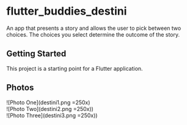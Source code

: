 # flutter_buddies_destini

An app that presents a story and allows the user to pick between two choices. The choices you select determine the outcome of the story.

## Getting Started

This project is a starting point for a Flutter application.

## Photos

![Photo One](destini1.png =250x)
<br />
![Photo Two](destini2.png =250x))
<br />
![Photo Three](destini3.png =250x))
